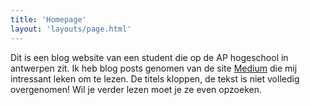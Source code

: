 ```yaml
---
title: 'Homepage'
layout: 'layouts/page.html'
---
```


Dit is een blog website van een student die op de AP hogeschool in antwerpen zit.
Ik heb blog posts genomen van de site [Medium](medium.com "Medium") die mij intressant leken om te lezen. De titels kloppen, de tekst is niet volledig overgenomen! Wil je verder lezen moet je ze even opzoeken.
